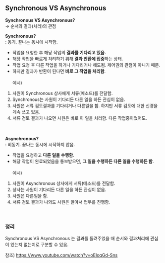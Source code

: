 ## Synchronous VS Asynchronous

**Synchronous VS Asynchronous?**<br>
→ 순서와 결과(처리)의 관점

**Synchronous?**<br>
: 동기. 끝나는 동시에 시작함.<br>
- 작업을 요청한 후 해당 작업의 **결과를 기다리고 있음.**
- 해당 작업을 빠르게 처리하기 위해 **결과 반환에 집중**하는 상태.
- 작업 요청 후 다른 작업을 하거나 기다리거나 해도됨. 제어권의 관점이 아니기 때문.
- 하지만 결과가 반환이 된다면 **바로 그 작업을 처리함**.
<br><br>
예시)
1. 사원이 Synchronous 상사에게 서류(메소드)를 전달함.
2. Synchronous는 사원이 기다리든 다른 일을 하든 관심이 없음.
3. 사원은 서류 검토결과를 기다리거나 다른일을 함. 하지만 서류 검토에 대한 신경을 계속 쓰고 있음.
4. 서류 검토 결과가 나오면 사원은 바로 이 일을 처리함. 다른 작업중이었어도.
<br><br><br>

**Asynchronous?**<br>
: 비동기. 끝나는 동시에 시작하지 않음.
- 작업을 요청하고 **다른 일을 수행함**.
- 해당 작업이 완료되었음을 통보받으면, **그 일을 수행하든 다른 일을 수행하든 함**.
<br><br>
예시)
1. 사원이 Asynchronous 상사에게 서류(메소드)를 전달함.
2. 상사는 사원이 기다리든 다른 일을 하든 관심이 없음.
3. 사원은 다른일을 함.
4. 서류 검토 결과가 나와도 사원은 알아서 업무를 진행함.
<br><br><br>

### 정리
Synchronous VS Asynchronous 는 결과를 돌려주었을 때 순서와 결과처리에 관심이 있는지 없는지로 구분할 수 있음.

참조) https://www.youtube.com/watch?v=oEIoqGd-Sns
